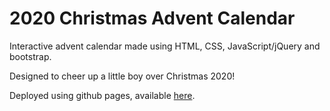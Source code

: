 # 2020 Christmas Advent Calendar

Interactive advent calendar made using HTML, CSS, JavaScript/jQuery and bootstrap.

Designed to cheer up a little boy over Christmas 2020!

Deployed using github pages, available [here](https://mvmolloy.github.io/adventcalendar/).
